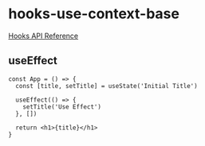 # hooks-use-context-base

[Hooks API Reference](https://reactjs.org/docs/hooks-reference.html)

## useEffect

```tsx
const App = () => {
  const [title, setTitle] = useState('Initial Title')

  useEffect(() => {
    setTitle('Use Effect')
  }, [])

  return <h1>{title}</h1>
}
```

